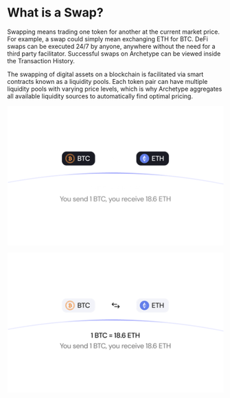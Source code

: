 # What is a Swap?

Swapping means trading one token for another at the current market price. For example, a swap could simply mean exchanging ETH for BTC. DeFi swaps can be executed 24/7 by anyone, anywhere without the need for a third party facilitator. Successful swaps on Archetype can be viewed inside the Transaction History.

The swapping of digital assets on a blockchain is facilitated via smart contracts known as a liquidity pools. Each token pair can have multiple liquidity pools with varying price levels, which is why Archetype aggregates all available liquidity sources to automatically find optimal pricing.

<p align="center">
  <img src="https://raw.githubusercontent.com/Premian-Labs/archetype-info-center/master/public/diagrams/02-what-is-a-swap-dark.png" alt="swap-dark" class="dark-only"/>
</p>

<p align="center">
  <img src="https://raw.githubusercontent.com/Premian-Labs/archetype-info-center/master/public/diagrams/02-what-is-a-swap-light.png" alt="swap-light" class="light-only"/>
</p>
